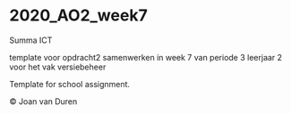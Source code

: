 # 2020_AO2_week7
Summa ICT

template voor opdracht2 samenwerken in week 7 van periode 3 leerjaar 2 voor het vak versiebeheer

Template for school assignment.

&copy; Joan van Duren
